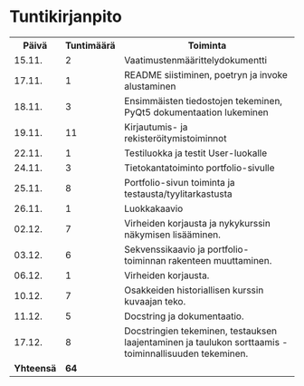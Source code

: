 # Tuntikirjanpito

<table>
    <tr>
        <th>Päivä</th>
        <th>Tuntimäärä</th>
        <th>Toiminta</th>
    </tr>
    <tr>
        <td>15.11.</td>
        <td>2</td>
        <td>Vaatimustenmäärittelydokumentti</td>
    </tr>
    <tr>
        <td>17.11.</td>
        <td>1</td>
        <td>README siistiminen, poetryn ja invoke alustaminen</td>
    </tr>
    <tr>
        <td>18.11.</td>
        <td>3</td>
        <td>Ensimmäisten tiedostojen tekeminen, PyQt5 dokumentaation lukeminen</td>
    </tr>
    <tr>
        <td>19.11.</td>
        <td>11</td>
        <td>Kirjautumis- ja rekisteröitymistoiminnot</td>
    </tr>
    <tr>
        <td>22.11.</td>
        <td>1</td>
        <td>Testiluokka ja testit User-luokalle</td>
    </tr>
    <tr>
        <td>24.11.</td>
        <td>3</td>
        <td>Tietokantatoiminto portfolio-sivulle</td>
    </tr>
    <tr>
        <td>25.11.</td>
        <td>8</td>
        <td>Portfolio-sivun toiminta ja testausta/tyylitarkastusta</td>
    </tr>
    <tr>
        <td>26.11.</td>
        <td>1</td>
        <td>Luokkakaavio</td>
    </tr>
    <tr>
        <td>02.12.</td>
        <td>7</td>
        <td>Virheiden korjausta ja nykykurssin näkymisen lisääminen.</td>
    </tr>
    <tr>
        <td>03.12.</td>
        <td>6</td>
        <td>Sekvenssikaavio ja portfolio-toiminnan rakenteen muuttaminen.</td>
    </tr>
    <tr>
        <td>06.12.</td>
        <td>1</td>
        <td>Virheiden korjausta.</td>
    </tr>
    <tr>
        <td>10.12.</td>
        <td>7</td>
        <td>Osakkeiden historiallisen kurssin kuvaajan teko.</td>
    </tr>
    <tr>
        <td>11.12.</td>
        <td>5</td>
        <td>Docstring ja dokumentaatio.</td>
    </tr>
    <tr>
        <td>17.12.</td>
        <td>8</td>
        <td>Docstringien tekeminen, testauksen laajentaminen ja taulukon sorttaamis -toiminnallisuuden tekeminen.</td>
    </tr>
    <tr>
        <td><b>Yhteensä</b></td>
        <td><b>64</b></td>
        <td></td>
    </tr>
</table>
